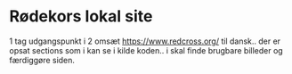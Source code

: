 # Rødekors lokal site


1 tag udgangspunkt i 
2 omsæt https://www.redcross.org/ til dansk.. der er opsat sections som i kan se i kilde koden.. i skal finde brugbare billeder og færdiggøre siden.
